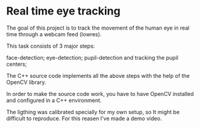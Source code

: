# Real time eye tracking

The goal of this project is to track the movement of the human eye in real time through a webcam feed (lowres).

This task consists of 3 major steps:
  
  face-detection;
  eye-detection;
  pupil-detection and tracking the pupil centers;
  
The C++ source code implements all the above steps with the help of the OpenCV library.

In order to make the source code work, you have to have OpenCV installed and configured in a C++ environment.

The ligthing was calibrated specially for my own setup, so It might be difficult to reproduce. For this reasen I've made a demo video.




